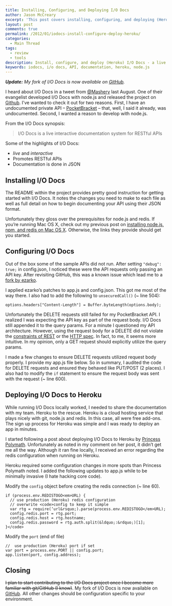 ```yaml
---
title: Installing, Configuring, and Deploying I/O Docs
author: Jason McCreary
excerpt: 'This post covers installing, configuring, and deploying (Heroku) I/O Docs - a live interactive documentation system for RESTful web APIs developed with node.js and redis.'
layout: post
comments: true
permalink: /2012/01/iodocs-install-configure-deploy-heroku/
categories:
  - Main Thread
tags:
  - review
  - tools
description: Install, configure, and deploy (Heroku) I/O Docs - a live interactive documentation system for RESTful APIs developed in node.js and redis.
keywords: iodocs, i/o docs, API, documentation, heroku, node.js
---
```

***Update:** My fork of I/O Docs is now available on [GitHub][1].*

I heard about I/O Docs in a tweet from [@Mashery][2] last August. One of their evangelist developed I/O Docs with node.js and released the project on [Github][3]. I&rsquo;ve wanted to check it out for two reasons. First, I have an undocumented private API – [PocketBracket][4] – that, well, I said it already, was undocumented. Second, I wanted a reason to develop with node.js.

From the I/O Docs synopsis:

> I/O Docs is a live interactive documentation system for RESTful APIs

Some of the highlights of I/O Docs:

*   *live* and *interactive*
*   Promotes RESTful APIs
*   Documentation is done in JSON

## Installing I/O Docs

The README within the project provides pretty good instruction for getting started with I/O Docs. It notes the changes you need to make to each file as well as full detail on how to begin documenting your API using their JSON format.

Unfortunately they gloss over the prerequisites for node.js and redis. If you&rsquo;re running Mac OS X, check out my previous post on [installing node.js, npm, and redis on Mac OS X][5]. Otherwise, the links they provide should get you started.

## Configuring I/O Docs

Out of the box some of the sample APIs did not run. After setting `"debug": true;` in config.json, I noticed these were the API requests only passing an API key. After revisiting GitHub, this was a known issue which lead me to a [fork by ezarko][6].

I applied ezarko&rsquo;s patches to app.js and config.json. This got me most of the way there. I also had to add the following to `unsecuredCall()` (~ line 504):

    options.headers["Content-Length"] = Buffer.byteLength(options.body);
    

Unfortunately the DELETE requests still failed for my PocketBracket API. I realized I was expecting the API key as part of the request body. I/O Docs still appended it to the query params. For a minute I questioned my API architecture. However, using the request body for a DELETE did not violate the [constraints of REST][7] or the [HTTP spec][8]. In fact, to me, it seems more intuitive. In my opinion, only a GET request should explicitly utilize the query params.

I made a few changes to ensure DELETE requests utilized request body properly. I provide my app.js file below. So in summary, I audited the code for DELETE requests and ensured they behaved like PUT/POST (2 places). I also had to modify the `if` statement to ensure the request body was sent with the request (~ line 600).

## Deploying I/O Docs to Heroku

While running I/O Docs locally worked, I needed to share the documentation with my team. Heroku to the rescue. Heroku is a cloud hosting service that plays nicely with git, node.js and redis. In this case, all were free add-ons. The sign up process for Heroku was simple and I was ready to deploy an app in minutes.

I started following a post about deploying I/O Docs to Heroku by [Princess Polymath][9]. Unfortunately as noted in my comment on her post, it didn&rsquo;t get me all the way. Although it ran fine locally, I received an error regarding the redis configuration when running on Heroku.

Heroku required some configuration changes in more spots than Princess Polymath noted. I added the following updates to app.js while to be minimally invasive (I hate hacking core code).

Modify the `config` object before creating the redis connection (~ line 60).

    if (process.env.REDISTOGO<em>URL) {
      // use production (Heroku) redis configuration
      // overwrite <code>config to keep it simple
      var rtg = require(‘url&rsquo;).parse(process.env.REDISTOGO</em>URL);
      config.redis.port = rtg.port;
      config.redis.host = rtg.hostname;
      config.redis.password = rtg.auth.split(&ldquo;:&rdquo;)[1];
    }</code>

Modify the `port` (end of file)

    //  use production (Heroku) port if set 
    var port = process.env.PORT || config.port; 
    app.listen(port, config.address);
    

## Closing

<strike>I plan to start contributing to the I/O Docs project once I become more familiar with git/GitHub (I know)</strike>. My fork of I/O Docs is now available on [GitHub][1]. All other changes should be configuration specific to your environment.

 [1]: https://github.com/jasonmccreary/iodocs "Jason McCreary I/O Docs"
 [2]: https://twitter.com/#!/mashery
 [3]: https://github.com/mashery/iodocs
 [4]: http://www.pocketbracket.com/about
 [5]: http://jason.pureconcepts.net/2011/12/installing-node-js-npm-redis-mac-os-x/
 [6]: https://github.com/ezarko/iodocs
 [7]: http://en.wikipedia.org/wiki/Representational_state_transfer#Constraints
 [8]: http://www.w3.org/Protocols/rfc2616/rfc2616-sec9.html
 [9]: http://www.princesspolymath.com/princess_polymath/?p=489
